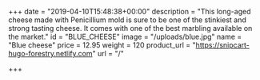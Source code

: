 +++
date = "2019-04-10T15:48:38+00:00"
description = "This long-aged cheese made with Penicillium mold is sure to be one of the stinkiest and strong tasting cheese. It comes with one of the best marbling available on the market."
id = "BLUE_CHEESE"
image = "/uploads/blue.jpg"
name = "Blue cheese"
price = 12.95
weight = 120
product_url = "https://snipcart-hugo-forestry.netlify.com"
url = "/"

+++
